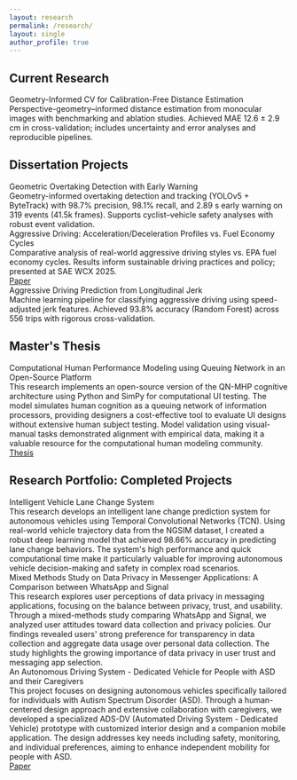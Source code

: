 ```yaml
---
layout: research
permalink: /research/
layout: single
author_profile: true
---
```


<div class="current-research">
  <h2>Current Research</h2>
  <div class="research-title">Geometry-Informed CV for Calibration-Free Distance Estimation</div>
  <div class="research-desc">Perspective-geometry–informed distance estimation from monocular images with benchmarking and ablation studies. Achieved MAE 12.6 ± 2.9 cm in cross-validation; includes uncertainty and error analyses and reproducible pipelines.</div>
</div>

<div class="projects">
  <h2>Dissertation Projects</h2>
  <div class="project-item">
    <div class="project-title">Geometric Overtaking Detection with Early Warning</div>
    <div class="project-desc">Geometry-informed overtaking detection and tracking (YOLOv5 + ByteTrack) with 98.7% precision, 98.1% recall, and 2.89 s early warning on 319 events (41.5k frames). Supports cyclist–vehicle safety analyses with robust event validation.</div>
    <div class="project-links">
      <!-- <a href="#" target="_blank">GitHub</a>
      <a href="#" target="_blank">Paper</a> -->
    </div>
  </div>

  <div class="project-item">
    <div class="project-title">Aggressive Driving: Acceleration/Deceleration Profiles vs. Fuel Economy Cycles</div>
    <div class="project-desc">Comparative analysis of real-world aggressive driving styles vs. EPA fuel economy cycles. Results inform sustainable driving practices and policy; presented at SAE WCX 2025.</div>
    <div class="project-links">
      <!-- <a href="#" target="_blank">GitHub</a> -->
      <a href="https://www.sae.org/publications/technical-papers/content/2025-01-8605/" target="_blank">Paper</a>
    </div>
  </div>

  <div class="project-item">
    <div class="project-title">Aggressive Driving Prediction from Longitudinal Jerk</div>
    <div class="project-desc">Machine learning pipeline for classifying aggressive driving using speed-adjusted jerk features. Achieved 93.8% accuracy (Random Forest) across 556 trips with rigorous cross-validation.</div>
    <div class="project-links"></div>
  </div>

  <h2>Master's Thesis</h2>
  <div class="project-item">
    <div class="project-title">Computational Human Performance Modeling using Queuing Network in an Open-Source Platform</div>
    <div class="project-desc">This research implements an open-source version of the QN-MHP cognitive architecture using Python and SimPy for computational UI testing. The model simulates human cognition as a queuing network of information processors, providing designers a cost-effective tool to evaluate UI designs without extensive human subject testing. Model validation using visual-manual tasks demonstrated alignment with empirical data, making it a valuable resource for the computational human modeling community.</div>
    <div class="project-links">
      <!-- <a href="#" target="_blank">GitHub</a> -->
      <a href="http://dx.doi.org/10.7302/2328" target="_blank">Thesis</a>
    </div>
  </div>

  <h2>Research Portfolio: Completed Projects</h2>
  <div class="project-item">
    <div class="project-title">Intelligent Vehicle Lane Change System</div>
    <div class="project-desc">This research develops an intelligent lane change prediction system for autonomous vehicles using Temporal Convolutional Networks (TCN). Using real-world vehicle trajectory data from the NGSIM dataset, I created a robust deep learning model that achieved 98.66% accuracy in predicting lane change behaviors. The system's high performance and quick computational time make it particularly valuable for improving autonomous vehicle decision-making and safety in complex road scenarios.</div>
    <div class="project-links">
      <!-- <a href="#" target="_blank">GitHub</a> -->
      <!-- <a href="https://doi.org/https://doi.org/10.1145/3473682.3480282" target="_blank">Paper</a> -->
    </div>
  </div>
  <div class="project-item">
    <div class="project-title">Mixed Methods Study on Data Privacy in Messenger Applications: A Comparison between WhatsApp and Signal</div>
    <div class="project-desc">This research explores user perceptions of data privacy in messaging applications, focusing on the balance between privacy, trust, and usability. Through a mixed-methods study comparing WhatsApp and Signal, we analyzed user attitudes toward data collection and privacy policies. Our findings revealed users' strong preference for transparency in data collection and aggregate data usage over personal data collection. The study highlights the growing importance of data privacy in user trust and messaging app selection.</div>
    <div class="project-links">
      <!-- <a href="#" target="_blank">GitHub</a> -->
      <!-- <a href="https://doi.org/https://doi.org/10.1145/3473682.3480282" target="_blank">Paper</a> -->
    </div>
  </div>
  <div class="project-item">
    <div class="project-title">An Autonomous Driving System - Dedicated Vehicle for People with ASD and their Caregivers</div>
    <div class="project-desc">This project focuses on designing autonomous vehicles specifically tailored for individuals with Autism Spectrum Disorder (ASD). Through a human-centered design approach and extensive collaboration with caregivers, we developed a specialized ADS-DV (Automated Driving System - Dedicated Vehicle) prototype with customized interior design and a companion mobile application. The design addresses key needs including safety, monitoring, and individual preferences, aiming to enhance independent mobility for people with ASD.</div>
    <div class="project-links">
      <!-- <a href="#" target="_blank">GitHub</a> -->
      <a href="https://doi.org/https://doi.org/10.1145/3473682.3480282" target="_blank">Paper</a>
    </div>
  </div>
</div>